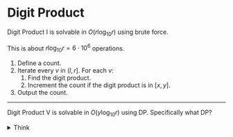 # Digit Product

Digit Product I is solvable in $O\left(r \log_{10}r\right)$ using brute force.

This is about $r \log_{10} r = 6 \cdot 10^6$ operations.

1. Define a count.
2. Iterate every $v$ in $(l, r]$. For each $v$:
   1. Find the digit product.
   2. Increment the count if the digit product is in $[x, y]$.
3. Output the count.

---

Digit Product V is solvable in $O\left(y \log_{10}r\right)$ using DP. Specifically what DP?

<details><summary>Think</summary>

Digit DP.

We choose Digit DP because the problem mentions finding all numbers within some bounds ($[l+1, r]$) with some property (digit product in $[x, y]$), the classic format of a Digit DP problem.

This is about $y \log_{10}r = 7 \cdot 10^5$ operations.

To find the transitions of the Digit DP, we want to begin with simple cases.

Let $ans(l, r, x, y)$ output the correct answer given the arguments. Can you simplify this calculation into a format better analyzed in DP? Maybe by reducing the first and third arguments to zero?

<details><summary>Think</summary>

**Simplification:**

$ans(l, r, x, y)$
$= ans(0, r, x, y) - ans(0, l, x, y)$
$= (ans(0, r, 0, y) - ans(0, r, 0, x-1)) - (ans(0, l, 0, y) - ans(0, l, 0, x-1))$.

And if we define $ans(0, r, 0, y)$ as $ans'(r, y)$,

$ans(l,r,x,y) = (ans'(r,y) - ans'(r,x-1)) - (ans'(l,y)-ans'(l,x-1))$.

<details><summary>Why? Try to justify this simpification.</summary>

The count of *good* numbers in $(l, r]$ is the count between $(0, r]$, minus the count between $(0, l]$ ($0$ will also never be counted, which is fine).

By a similar principle, we can break up $[x, y]$ into $[0, y]$ and $[0, x]$.

This simplification helps because the lower bound is zero, crucial in many Digit DP (and DP in general) problems (and we most definitely want to use Digit DP).

Now, let's solve an easier problem. In Digit DP, you often want to try to obtain a solution that works under “no restrictions”. What does this mean?

Let $dp[n][x]$ equal the number ways to use exactly $n$ digits to achieve a digit product of $x$.

- $dp[1][4] = 1$ because $4$ is the only way to achieve a digit product of four with exactly one digit.
- $dp[2][4] = 3$ because $14$, $22$, and $41$ all achieve a digit product of four with exactly two digits.

<details><summary>Quick check... Only continue if everything above makes sense.</summary>

Never think more than one layer deep for DP! Assume you have $dp[n-1][1] + dp[n-1][2] + dp[n-1][3] + \dots + dp[n-1][x-1] + dp[n-1][x]$ (i.e. all $dp$ values with $n-1$).

To find $dp[n][x]$, we can choose different values for the $n$-th digit, then sum the counts from all choices for digits.

Let's say the $n$-th digit is $1$.

```txt
1______________
   n-1 digits
```

The remaining $n-1$ digits must have a product of $x$. That adds $dp[n-1][x]$ to $dp[n][x]$.

Let's say the $n$-th digit is $2$.

```txt
2______________
   n-1 digits
```

The remaining $n-1$ digits must have a product of...

<details><summary>Think</summary>

The remaining $n-1$ digits must have a product of $\frac{x}{2}$.

That adds $dp[n-1][\frac{x}{2}]$ to $dp[n][x]$.

Notice a problem? $\frac{x}{2}$ may not be an integer. You will want to check that $\frac{x}{2}$ is integer $\left(x \cong 0 \mod 2\right)$ before attempting to add $dp[n-1][\frac{x}{2}]$ to $dp[n][x]$. (No digit products are non-integers, so you would add $0$ to $dp[n][x]$ if $\frac{x}{2}$ is a noninteger).

Let's say the $n$-th digit is $3$.

```txt
3______________
   n-1 digits
```

Learning from last time, we first check if $x\cong 0 \mod 3$. If not, we continue because the number with $n-1$ digits cannot exist. If so, $\frac{x}{3}$ is an integer, and we add...

<details><summary>Think</summary>

We add $dp[n][\frac{x}{3}]$ to $dp[n][x]$.

Generalizing, we get $dp[n][x] = \sum_{d \in S} dp[n-1][\frac{x}{d}]$, where $S$ is the set of digits $d$ where $x \cong 0 \mod d$.

Now, what about those “restrictions”?

Well, we cannot choose every $d$ in $S$. For example, if $r = 54321$ and we are choosing the leftmost digit, then $d$ must be less than or equal to $5$. This is a “restriction”.

Another problem arises if we choose $d=5$ for the leftmost digit. The restriction carries; since we secured $5$ for the leftmost digit, the second digit from the left must be less than or equal to $4$.

<details><summary>Make sure everything above makes sense...</summary>

In Digit DP, we often handle restrictions by adding a state.

Let $dp[n][x][0]$ equal the number ways to use exactly $n$ digits to achieve a digit product of $x$ **without restrictions**.
Let $dp[n][x][1]$ equal the same, but **with restrictions**.

When we have restrictions, for $n$ the digit (from the right), our DP may ONLY consider digits ($d$) less than or equal to the $n$-th digit from the right in $r$.

FURTHERMORE, when $d$ equals the $n$-th digit, we have to “carry” the restriction.

In other words, $dp[n][x][1] = \sum_{d \in S} dp[n-1][\frac{x}{d}][0]$, where $S$ is the set of digits $d$ where $x \cong 0 \mod d$ and $d$ is strictly less than the $n$-th digit from the right in $r$. Denote the $n$-th digit from the right in $r$ as $r_n$.

Then, if $x \cong 0 \mod r_n$, we must add $dp[n-1][\frac{x}{r_n}][1]$ to $dp[n][x][1]$. This “carries” the restriction.

<details><summary>All good?</summary>

Finally, we need our base case. For my code, I let $dp[1][d][0] = 1$ for all $d \in [1, 9]$ and $dp[1][d][1] = 1$ for all $d \in [1, r_1]$. This makes sense. One digit can make a digit product of $1$, once (with $1$). One digit can make a digit product of $2$ once (with $2$). With restrictions, the same applies, except $d$ cannot surpass $r_1$ (or else we are counting numbers greater than $r$).

To get $ans'(r, y)$, we iterate over every $n$ up to the number of digits in $r$, and for each $n$, we add all $dp[n][x][0]$ ($x \in [1, y]$) to a counter (or $dp[n][x][1]$ if $n$ equals the number of digits in $r$). $ans'(r, y)$ will equal the final value of the counter.

The reason we only add the restriction when $n$ equals the number of digits in $r$ is because...

<details><summary>Think</summary>

The reason we only add the restriction when $n$ equals the number of digits in $r$ is because in all other cases, we are considering numbers with fewer digits than $r$, which will inevitably be smaller than $r$ and in the range $(0, r]$ (or the number will be $0$, which has a digit product of $0$, which is not considered in the problem).

Now, calculate $(ans'(r,y) - ans'(r,x-1)) - (ans'(l,y)-ans'(l,x-1))$. This is our answer.

</details>
</details>
</details>
</details>
</details>
</details>
</details>
</details>
</details>
